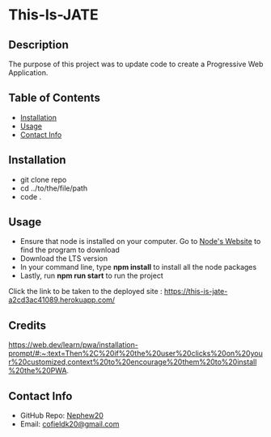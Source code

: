 # This-Is-JATE

## Description
  
The purpose of this project was to update code to create a Progressive Web Application. 

 ## Table of Contents 
   - [Installation](#installation)
   - [Usage](#usage)
   - [Contact Info](#contact-info)


## Installation
  
- git clone repo
- cd ../to/the/file/path
- code .

## Usage 

- Ensure that node is installed on your computer. Go to [Node's Website](https://nodejs.org/en) to find the program to download
- Download the LTS version 
- In your command line, type **npm install** to install all the node packages
- Lastly, run **npm run start** to run the project

Click the link to be taken to the deployed site : https://this-is-jate-a2cd3ac41089.herokuapp.com/


## Credits
https://web.dev/learn/pwa/installation-prompt/#:~:text=Then%2C%20if%20the%20user%20clicks%20on%20your%20customized,context%20to%20encourage%20them%20to%20install%20the%20PWA.

## Contact Info

- GitHub Repo: [Nephew20](https://github.com/Nephew20?tab=repositories)
- Email: cofieldk20@gmail.com